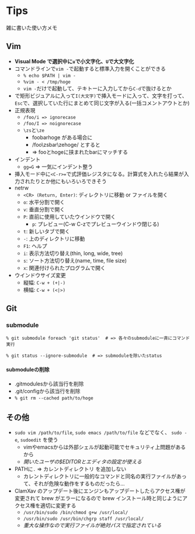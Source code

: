 # Tips

雑に書いた使い方メモ


## Vim

- **Visual Mode で選択中に`u`で小文字化、`U`で大文字化**
- コマンドラインで`vim -`で起動すると標準入力を開くことができる
	- `% echo $PATH | vim -`
	- `%vim - < /tmp/hoge`
	- `vim -`だけで起動して、テキトーに入力してから`C-d`で抜けるとか
- <Ctrl-v>で矩形ビジュアルに入って`I(大文字)`で挿入モードに入って、文字を打って、`Esc`で、選択していた行にまとめて同じ文字が入る(一括コメントアウトとか)
- 正規表現
	- `/foo/i => ignorecase`
	- `/foo/I => noignorecase`
	- `\zs`と`\ze`
		- foobarhoge がある場合に
		- /foo\zsbar\zehoge/ とすると
		- => fooとhogeに挟まれたbarにマッチする
- インデント
	- `gg=G` => 一気にインデント整う
- 挿入モード中に`<C-r>=`で式評価レジスタになる。計算式を入れたら結果が入力されたりとか他にもいろいろできそう
- netrw
	- `<CR> (Return, Enter)`: ディレクトリに移動 or ファイルを開く
	- `o`: 水平分割で開く
	- `v`: 垂直分割で開く
	- `P`: 直前に使用していたウインドウで開く
		- `p`: プレビュー(C-w C-zでプレビューウインドウ閉じる)
	- `t`: 新しいタブで開く
	- `-`: 上のディレクトリに移動
	- `F1`: ヘルプ
	- `i`: 表示方法切り替え(thin, long, wide, tree)
	- `s`: ソート方法切り替え(name, time, file size)
	- `x`: 関連付けられたプログラムで開く
- ウインドウサイズ変更
	- 縦幅: `C-w + (+|-)`
	- 横幅: `C-w + (<|>)`


## Git

### submodule

	% git submodule foreach 'git status'  # => 各々のsubmoduleに一斉にコマンド実行

	% git status --ignore-submodule  # => submoduleを除いたstatus

#### submoduleの削除
- .gitmodulesから該当行を削除
- .git/configから該当行を削除
- `% git rm --cached path/to/hoge`


## その他

- `sudo vim /path/to/file`, `sudo emacs /path/to/file` などでなく、 `sudo -e`, `sudoedit` を使う
	- vimやemacsからは外部シェルが起動可能でセキュリティ上問題があるから
	- *開いたユーザの$EDITORとエディタの設定が使える*
- PATHに`.` => カレントディレクトリ を追加しない
	- カレントディレクトリに一般的なコマンドと同名の実行ファイルがあって、それが危険な動作をするものだったら...
- ClamXav のアップデート後にエンジンもアップデートしたらアクセス権が変更されて brew がエラーになるので brew インストール時と同じようにアクセス権を適切に変更する
	- `/usr/bin/sudo /bin/chmod g+w /usr/local/`
	- `/usr/bin/sudo /usr/bin/chgrp staff /usr/local/`
	- *重大な操作なので実行ファイルが絶対パスで指定されている*
